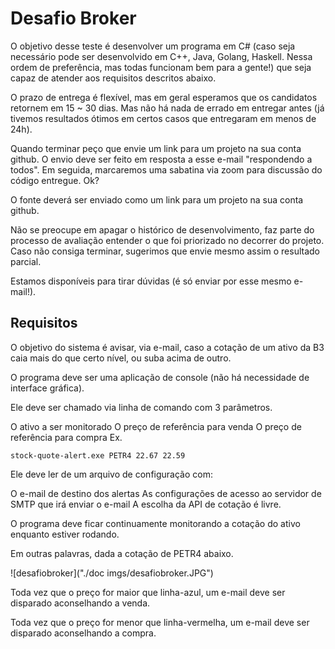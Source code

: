 # Desafio Broker

O objetivo desse teste é desenvolver um programa em C# (caso seja necessário pode ser desenvolvido em C++, Java, Golang, Haskell. Nessa ordem de preferência, mas todas funcionam bem para a gente!) que seja capaz de atender aos requisitos descritos abaixo.


O prazo de entrega é flexível, mas em geral esperamos que os candidatos retornem em 15 ~ 30 dias. Mas não há nada de errado em entregar antes (já tivemos resultados ótimos em certos casos que entregaram em menos de 24h).

Quando terminar peço que envie um link para um projeto na sua conta github.  O envio deve ser feito em resposta a esse e-mail "respondendo a todos". Em seguida, marcaremos uma sabatina via zoom para discussão do código entregue. Ok?

O fonte deverá ser enviado como um link para um projeto na sua conta github.

Não se preocupe em apagar o histórico de desenvolvimento, faz parte do processo de avaliação entender o que foi priorizado no decorrer do projeto. Caso não consiga terminar, sugerimos que envie mesmo assim o resultado parcial.

Estamos disponíveis para tirar dúvidas (é só enviar por esse mesmo e-mail!).


## Requisitos

O objetivo do sistema é avisar, via e-mail, caso a cotação de um ativo da B3 caia mais do que certo nível, ou suba acima de outro.

O programa deve ser uma aplicação de console (não há necessidade de interface gráfica).

Ele deve ser chamado via linha de comando com 3 parâmetros.

O ativo a ser monitorado
O preço de referência para venda
O preço de referência para compra
Ex.

`stock-quote-alert.exe PETR4 22.67 22.59` 

Ele deve ler de um arquivo de configuração com:

O e-mail de destino dos alertas
As configurações de acesso ao servidor de SMTP que irá enviar o e-mail
A escolha da API de cotação é livre.

O programa deve ficar continuamente monitorando a cotação do ativo enquanto estiver rodando.



Em outras palavras, dada a cotação de PETR4 abaixo.

![desafiobroker]("./doc imgs/desafiobroker.JPG")

Toda vez que o preço for maior que linha-azul, um e-mail deve ser disparado aconselhando a venda.

Toda vez que o preço for menor que linha-vermelha, um e-mail deve ser disparado aconselhando a compra.

